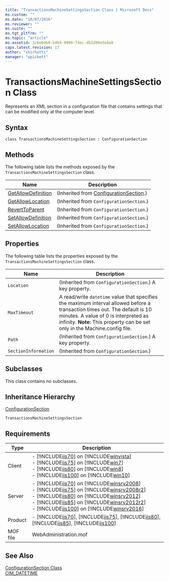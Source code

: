 ```yaml
---
title: "TransactionsMachineSettingsSection Class | Microsoft Docs"
ms.custom: ""
ms.date: "10/07/2016"
ms.reviewer: ""
ms.suite: ""
ms.tgt_pltfrm: ""
ms.topic: "article"
ms.assetid: 3c6e64b9-b4b9-9909-f4ec-db1d90e5e8a8
caps.latest.revision: 17
author: "shirhatti"
manager: "wpickett"
---
```

# TransactionsMachineSettingsSection Class
Represents an XML section in a configuration file that contains settings that can be modified only at the computer level.  
  
## Syntax  
  
```vbs  
class TransactionsMachineSettingsSection : ConfigurationSection  
```  
  
## Methods  
 The following table lists the methods exposed by the `TransactionsMachineSettingsSection` class.  
  
|Name|Description|  
|----------|-----------------|  
|[GetAllowDefinition](../../reference/admin/configurationsection-getallowdefinition-method.md)|(Inherited from [ConfigurationSection](../../reference/admin/configurationsection-class1.md).)|  
|[GetAllowLocation](../../reference/admin/configurationsection-getallowlocation-method.md)|(Inherited from `ConfigurationSection`.)|  
|[RevertToParent](../../reference/admin/configurationsection-reverttoparent-method.md)|(Inherited from `ConfigurationSection`.)|  
|[SetAllowDefinition](../../reference/admin/configurationsection-setallowdefinition-method.md)|(Inherited from `ConfigurationSection`.)|  
|[SetAllowLocation](../../reference/admin/configurationsection-setallowlocation-method.md)|(Inherited from `ConfigurationSection`.)|  
  
## Properties  
 The following table lists the properties exposed by the `TransactionsMachineSettingsSection` class.  
  
|Name|Description|  
|----------|-----------------|  
|`Location`|(Inherited from `ConfigurationSection`.) A key property.|  
|`MaxTimeout`|A read/write `datetime` value that specifies the maximum interval allowed before a transaction times out. The default is 10 minutes. A value of 0 is interpreted as infinity. **Note:**  This property can be set only in the Machine.config file.|  
|`Path`|(Inherited from `ConfigurationSection`.) A key property.|  
|`SectionInformation`|(Inherited from `ConfigurationSection`.)|  
  
## Subclasses  
 This class contains no subclasses.  
  
## Inheritance Hierarchy  
 [ConfigurationSection](../../reference/admin/configurationsection-class1.md)  
  
 `TransactionsMachineSettingsSection`  
  
## Requirements  
  
|Type|Description|  
|----------|-----------------|  
|Client|-   [!INCLUDE[iis70](../../reference/admin/includes/iis70-md.md)] on [!INCLUDE[winvista](../../reference/admin/includes/winvista-md.md)]<br />-   [!INCLUDE[iis75](../../reference/admin/includes/iis75-md.md)] on [!INCLUDE[win7](../../reference/admin/includes/win7-md.md)]<br />-   [!INCLUDE[iis80](../../reference/admin/includes/iis80-md.md)] on [!INCLUDE[win8](../../reference/admin/includes/win8-md.md)]<br />-   [!INCLUDE[iis100](../../reference/admin/includes/iis100-md.md)] on [!INCLUDE[win10](../../reference/admin/includes/win10-md.md)]|  
|Server|-   [!INCLUDE[iis70](../../reference/admin/includes/iis70-md.md)] on [!INCLUDE[winsrv2008](../../reference/admin/includes/winsrv2008-md.md)]<br />-   [!INCLUDE[iis75](../../reference/admin/includes/iis75-md.md)] on [!INCLUDE[winsrv2008r2](../../reference/admin/includes/winsrv2008r2-md.md)]<br />-   [!INCLUDE[iis80](../../reference/admin/includes/iis80-md.md)] on [!INCLUDE[winsrv2012](../../reference/admin/includes/winsrv2012-md.md)]<br />-   [!INCLUDE[iis85](../../reference/admin/includes/iis85-md.md)] on [!INCLUDE[winsrv2012r2](../../reference/admin/includes/winsrv2012r2-md.md)]<br />-   [!INCLUDE[iis100](../../reference/admin/includes/iis100-md.md)] on [!INCLUDE[winsrv2016](../../reference/admin/includes/winsrv2016-md.md)]|  
|Product|-   [!INCLUDE[iis70](../../reference/admin/includes/iis70-md.md)], [!INCLUDE[iis75](../../reference/admin/includes/iis75-md.md)], [!INCLUDE[iis80](../../reference/admin/includes/iis80-md.md)], [!INCLUDE[iis85](../../reference/admin/includes/iis85-md.md)], [!INCLUDE[iis100](../../reference/admin/includes/iis100-md.md)]|  
|MOF file|WebAdministration.mof|  
  
## See Also  
 [ConfigurationSection Class](../../reference/admin/configurationsection-class1.md)   
 [CIM_DATETIME](http://go.microsoft.com/fwlink/?LinkId=57551)